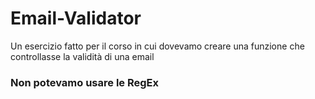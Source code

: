 # Email-Validator

Un esercizio fatto per il corso in cui dovevamo creare una funzione che controllasse la validità di una email

<h3> Non potevamo usare le RegEx</h3>
